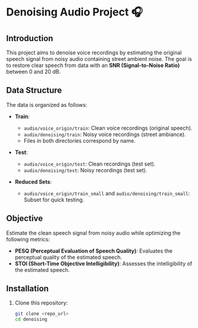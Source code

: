 # Denoising Audio Project 🎧

## Introduction
This project aims to denoise voice recordings by estimating the original speech signal from noisy audio containing street ambient noise. The goal is to restore clear speech from data with an **SNR (Signal-to-Noise Ratio)** between 0 and 20 dB.

## Data Structure
The data is organized as follows:  
- **Train**:  
  - `audio/voice_origin/train`: Clean voice recordings (original speech).  
  - `audio/denoising/train`: Noisy voice recordings (street ambiance).  
  - Files in both directories correspond by name.  

- **Test**:  
  - `audio/voice_origin/test`: Clean recordings (test set).  
  - `audio/denoising/test`: Noisy recordings (test set).  

- **Reduced Sets**:  
  - `audio/voice_origin/train_small` and `audio/denoising/train_small`: Subset for quick testing.

## Objective
Estimate the clean speech signal from noisy audio while optimizing the following metrics:  
- **PESQ (Perceptual Evaluation of Speech Quality)**: Evaluates the perceptual quality of the estimated speech.  
- **STOI (Short-Time Objective Intelligibility)**: Assesses the intelligibility of the estimated speech.

## Installation
1. Clone this repository:  
   ```bash
   git clone <repo_url>
   cd denoising
   ```
